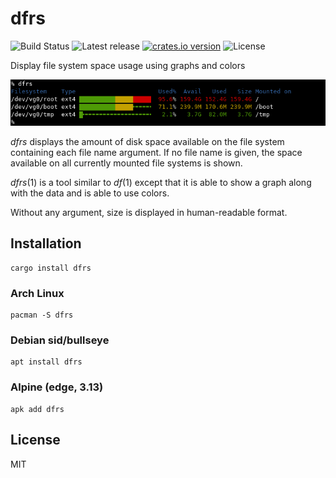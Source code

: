 # dfrs

![Build Status](https://img.shields.io/github/workflow/status/anthraxx/dfrs/CI) ![Latest release](https://img.shields.io/github/v/release/anthraxx/dfrs) [![crates.io version](https://img.shields.io/crates/v/dfrs.svg)](https://crates.io/crates/dfrs) ![License](https://img.shields.io/github/license/anthraxx/dfrs)

Display file system space usage using graphs and colors

![](contrib/screenshot.png)

*dfrs* displays the amount of disk space available on the file system
containing each file name argument. If no file name is given, the space
available on all currently mounted file systems is shown.

*dfrs*(1) is a tool similar to *df*(1) except that it is able to show a graph
along with the data and is able to use colors.

Without any argument, size is displayed in human-readable format.

## Installation

    cargo install dfrs

### Arch Linux

    pacman -S dfrs

### Debian sid/bullseye

    apt install dfrs

### Alpine (edge, 3.13)

    apk add dfrs

## License

MIT
